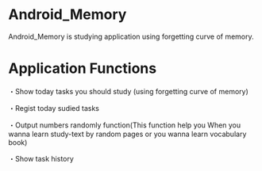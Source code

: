 # Android_Memory
Android_Memory is studying application using forgetting curve of memory. 

# Application Functions

・Show today tasks you should study (using forgetting curve of memory)

・Regist today sudied tasks

・Output numbers randomly function(This function help you When you wanna learn study-text by random pages or you wanna learn vocabulary book)

・Show task history 
